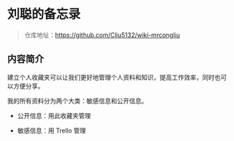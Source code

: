 # 刘聪的备忘录

> 仓库地址：https://github.com/Cliu5132/wiki-mrcongliu

## 内容简介

建立个人收藏夹可以让我们更好地管理个人资料和知识，提高工作效率，同时也可以方便分享。

我的所有资料分为两个大类：敏感信息和公开信息。

- 公开信息：用此收藏夹管理

- 敏感信息：用 Trello 管理
